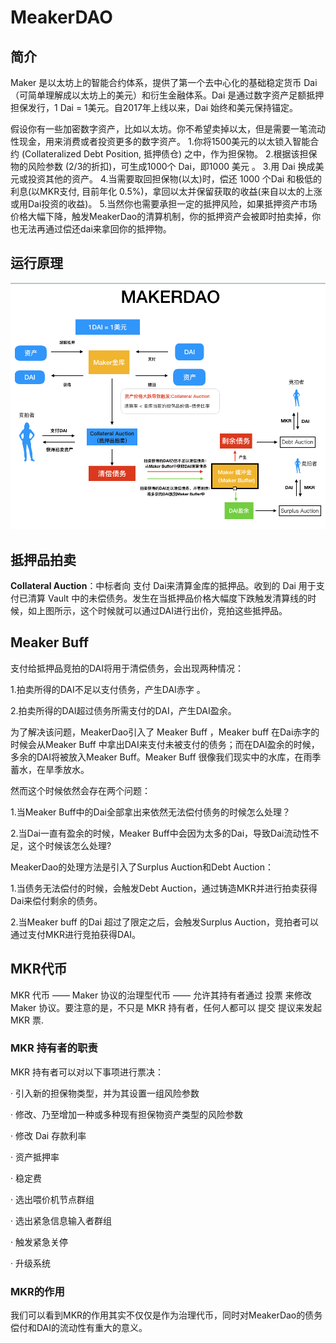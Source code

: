 # MeakerDAO 

## 简介
Maker 是以太坊上的智能合约体系，提供了第一个去中心化的基础稳定货币 Dai（可简单理解成以太坊上的美元）和衍生金融体系。Dai 是通过数字资产足额抵押担保发行，1 Dai = 1美元。自2017年上线以来，Dai 始终和美元保持锚定。

假设你有一些加密数字资产，比如以太坊。你不希望卖掉以太，但是需要一笔流动性现金，用来消费或者投资更多的数字资产。
1.你将1500美元的以太锁入智能合约 (Collateralized Debt Position, 抵押债仓) 之中，作为担保物。
2.根据该担保物的风险参数 (2/3的折扣)，可生成1000个 Dai，即1000 美元 。
3.用 Dai 换成美元或投资其他的资产。
4.当需要取回担保物(以太)时，偿还 1000 个Dai 和极低的利息(以MKR支付, 目前年化 0.5%)，拿回以太并保留获取的收益(来自以太的上涨或用Dai投资的收益)。
5.当然你也需要承担一定的抵押风险，如果抵押资产市场价格大幅下降，触发MeakerDao的清算机制，你的抵押资产会被即时拍卖掉，你也无法再通过偿还dai来拿回你的抵押物。

## 运行原理

![MeakerDao](./MeakerDao.png)



## 抵押品拍卖

**Collateral Auction**：中标者向 支付 Dai来清算金库的抵押品。收到的 Dai 用于支付已清算 Vault 中的未偿债务。发生在当抵押品价格大幅度下跌触发清算线的时候，如上图所示，这个时候就可以通过DAI进行出价，竞拍这些抵押品。

## Meaker Buff

支付给抵押品竞拍的DAI将用于清偿债务，会出现两种情况：

1.拍卖所得的DAI不足以支付债务，产生DAI赤字 。

2.拍卖所得的DAI超过债务所需支付的DAI，产生DAI盈余。

为了解决该问题，MeakerDao引入了 Meaker Buff ，Meaker buff 在Dai赤字的时候会从Meaker Buff 中拿出DAI来支付未被支付的债务；而在DAI盈余的时候，多余的DAI将被放入Meaker Buff。Meaker Buff 很像我们现实中的水库，在雨季蓄水，在旱季放水。

然而这个时候依然会存在两个问题：

1.当Meaker Buff中的Dai全部拿出来依然无法偿付债务的时候怎么处理？

2.当Dai一直有盈余的时候，Meaker Buff中会因为太多的Dai，导致Dai流动性不足，这个时候该怎么处理?

MeakerDao的处理方法是引入了Surplus Auction和Debt Auction：

1.当债务无法偿付的时候，会触发Debt Auction，通过铸造MKR并进行拍卖获得Dai来偿付剩余的债务。

2.当Meaker buff 的Dai 超过了限定之后，会触发Surplus Auction，竞拍者可以通过支付MKR进行竞拍获得DAI。



## MKR代币

MKR 代币 —— Maker 协议的治理型代币 —— 允许其持有者通过 投票 来修改Maker 协议。要注意的是，不只是 MKR 持有者，任何人都可以 提交 提议来发起 MKR 票.

### MKR 持有者的职责

MKR 持有者可以对以下事项进行票决：

· 引入新的担保物类型，并为其设置一组风险参数

· 修改、乃至增加一种或多种现有担保物资产类型的风险参数

· 修改 Dai 存款利率

· 资产抵押率

· 稳定费

· 选出喂价机节点群组

· 选出紧急信息输入者群组

· 触发紧急关停

· 升级系统

### MKR的作用

我们可以看到MKR的作用其实不仅仅是作为治理代币，同时对MeakerDao的债务偿付和DAI的流动性有重大的意义。